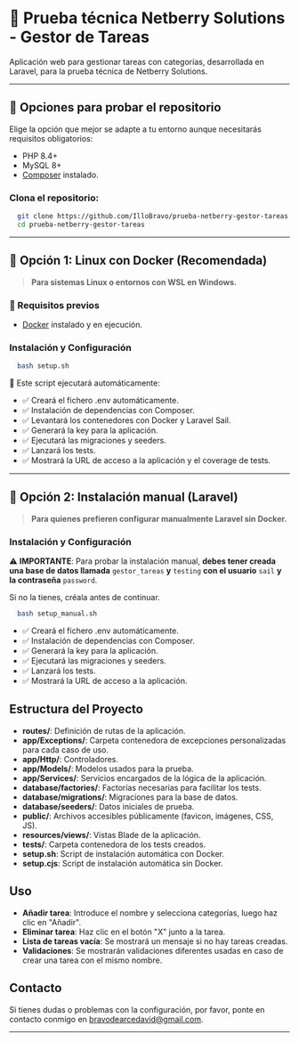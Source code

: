 # 📝 Prueba técnica Netberry Solutions - Gestor de Tareas

Aplicación web para gestionar tareas con categorías, desarrollada en Laravel, 
para la prueba técnica de Netberry Solutions.

---

## 🚀 Opciones para probar el repositorio

Elige la opción que mejor se adapte a tu entorno aunque necesitarás requisitos obligatorios:

- PHP 8.4+
- MySQL 8+
- [Composer](https://getcomposer.org/) instalado.

### Clona el repositorio:
```bash
  git clone https://github.com/IlloBravo/prueba-netberry-gestor-tareas
  cd prueba-netberry-gestor-tareas
```

---

## 🔹 **Opción 1: Linux con Docker (Recomendada)**
> **Para sistemas Linux o entornos con WSL en Windows.**

### **🔧 Requisitos previos**
- [Docker](https://www.docker.com/) instalado y en ejecución.

### Instalación y Configuración

```bash
  bash setup.sh
```

📌 Este script ejecutará automáticamente:

- ✅ Creará el fichero .env automáticamente.
- ✅ Instalación de dependencias con Composer.
- ✅ Levantará los contenedores con Docker y Laravel Sail.
- ✅ Generará la key para la aplicación.
- ✅ Ejecutará las migraciones y seeders.
- ✅ Lanzará los tests.
- ✅ Mostrará la URL de acceso a la aplicación y el coverage de tests.

---

## 🔹 **Opción 2: Instalación manual (Laravel)**
> **Para quienes prefieren configurar manualmente Laravel sin Docker.**

### Instalación y Configuración

⚠️ **IMPORTANTE**: Para probar la instalación manual, **debes tener creada una base de datos llamada** `gestor_tareas` 
**y** `testing` **con el usuario** `sail` **y la contraseña** `password`.

Si no la tienes, créala antes de continuar.

```bash
  bash setup_manual.sh
```

- ✅ Creará el fichero .env automáticamente.
- ✅ Instalación de dependencias con Composer.
- ✅ Generará la key para la aplicación.
- ✅ Ejecutará las migraciones y seeders.
- ✅ Lanzará los tests.
- ✅ Mostrará la URL de acceso a la aplicación.

## Estructura del Proyecto

- **routes/**: Definición de rutas de la aplicación.
- **app/Exceptions/**: Carpeta contenedora de excepciones personalizadas para cada caso de uso.
- **app/Http/**: Controladores.
- **app/Models/**: Modelos usados para la prueba.
- **app/Services/**: Servicios encargados de la lógica de la aplicación.
- **database/factories/**: Factorías necesarias para facilitar los tests.
- **database/migrations/**: Migraciones para la base de datos.
- **database/seeders/**: Datos iniciales de prueba.
- **public/**: Archivos accesibles públicamente (favicon, imágenes, CSS, JS).
- **resources/views/**: Vistas Blade de la aplicación.
- **tests/**: Carpeta contenedora de los tests creados.
- **setup.sh**: Script de instalación automática con Docker.
- **setup.cjs**: Script de instalación automática sin Docker.

## Uso

- **Añadir tarea**: Introduce el nombre y selecciona categorías, luego haz clic en "Añadir".
- **Eliminar tarea**: Haz clic en el botón "X" junto a la tarea.
- **Lista de tareas vacía**: Se mostrará un mensaje si no hay tareas creadas.
- **Validaciones**: Se mostrarán validaciones diferentes usadas en caso de crear una tarea con el mismo nombre.

## Contacto

Si tienes dudas o problemas con la configuración, por favor, ponte en contacto conmigo en bravodearcedavid@gmail.com.

---
